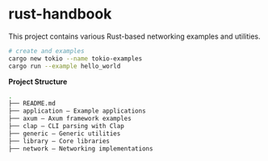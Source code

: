 # rust-handbook

This project contains various Rust-based networking examples and utilities.

```sh
# create and examples
cargo new tokio --name tokio-examples
cargo run --example hello_world
```

**Project Structure**

```sh
.
├── README.md
├── application – Example applications
├── axum – Axum framework examples
├── clap – CLI parsing with Clap
├── generic – Generic utilities
├── library – Core libraries
├── network – Networking implementations
```